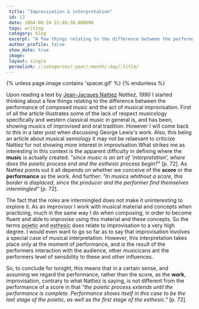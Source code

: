```yaml
---
 title: "Improvisation & interpretation"
 id: 13
 date: 2004-08-24 21:40:30.000000
 tags: writing
 category: blog
 excerpt: "A few things relating to the difference between the performance of composed music and the act of musical improvisation. ..."
 author_profile: false
 show_date: true
 image: 
 layout: single
 permalink: /:categories/:year/:month/:day/:title/
---
```

{% unless page.image contains 'spacer.gif' %}
{% endunless %}

Upon reading a text by <a href="http://www.musique.umontreal.ca/personnel/nattiezj.html">Jean-Jacques Nattiez</a> <i id="Nattiez, Jean-Jacques" title="Music and Discourse - Toward a Semiology of Music (in translation by Carolyn Abbate)" class="Princeton University Press" style="1990" dir="Chapter 3">Nattiez, 1990</i> I started thinking about a few things relating to the difference between the performance of composed music and the act of musical improvisation. First of all the article illustrates some of the lack of respect musicology specifically and western classical music in general is, and has been, showing musics of improvised and oral tradition. However I will come back to this in a later post when discussing George Lewis's work. Also, this being an article about musical semiology it may not be relaevant to criticize Nattiez for not showing more interest in improvisation.What strikes me as interesting in this context is the apparent difficulty in defining where the <b>music</b> is actually created: <cite>"since music is an art of 'interpretation', where does the poietic process end and the esthesic process begin?"</cite> &#91;p. 72&#93;. As Nattiez points out it all depends on whether we conceive of the <b>score</b> or the <b>performance</b> as the work. And further: <cite>"In musics whithout a score, this border is displaced, since the producer and the performer find themselves intermingled"</cite> &#91;p. 72&#93;.

The fact that the roles are intermingled does not make it uninteresting to explore it. As an improvisor I work with musical material and concepts when practicing, much in the same way I do when composing, in order to become fluent and able to improvise using this material and these concepts. So the terms <acronym title="bottom-up">poietic</acronym> and <acronym title="top-down">esthesic</acronym> does relate to improvisation to a very high degree. I would even want to go so far as to say that improvisation involves a special case of musical interpretation. However, this interpretation takes place only at the moment of performance, and is the result of the performers interaction with the audience, other musicicans ant the performers level of sensibility to these and other influences.

So, to conclude for tonight, this means that in a certain sense, and assuming we regard the performance, rather than the score, as the <b>work</b>, improvisation, contrary to what Nattiez is saying, is not different from the performance of a score in that <cite>"the poietic process extends until the performance is complete. Performance shows itself in this case to be the last stage of the poietic, as well as the first stage of the esthesic."</cite> &#91;p. 72&#93;.
